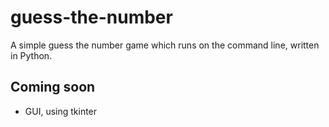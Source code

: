 # guess-the-number
A simple guess the number game which runs on the command line, written in Python.

## Coming soon
* GUI, using tkinter